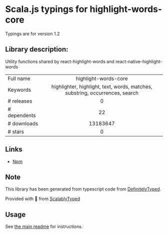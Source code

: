
# Scala.js typings for highlight-words-core

Typings are for version 1.2

## Library description:
Utility functions shared by react-highlight-words and react-native-highlight-words

|                    |                 |
| ------------------ | :-------------: |
| Full name          | highlight-words-core |
| Keywords           | highlighter, highlight, text, words, matches, substring, occurrences, search |
| # releases         | 0 |
| # dependents       | 22 |
| # downloads        | 13183647 |
| # stars            | 0 |

## Links
- [Npm](https://www.npmjs.com/package/highlight-words-core)
    


## Note
This library has been generated from typescript code from [DefinitelyTyped](https://definitelytyped.org).

Provided with :purple_heart: from [ScalablyTyped](https://github.com/oyvindberg/ScalablyTyped)

## Usage
See [the main readme](../../readme.md) for instructions.


